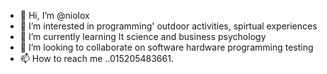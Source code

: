 - 👋 Hi, I’m @niolox
- 👀 I’m interested in programming' outdoor activities, spirtual experiences
- 🌱 I’m currently learning It science and business psychology
- 💞️ I’m looking to collaborate on software hardware programming testing
- 📫 How to reach me ..015205483661.

<!---
niolox/niolox is a ✨ special ✨ repository because its `README.md` (this file) appears on your GitHub profile.
You can click the Preview link to take a look at your changes.
--->
